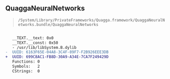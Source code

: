 ## QuaggaNeuralNetworks

> `/System/Library/PrivateFrameworks/Quagga.framework/QuaggaNeuralNetworks.bundle/QuaggaNeuralNetworks`

```diff

   __TEXT.__text: 0x0
   __TEXT.__const: 0x50
   - /usr/lib/libSystem.B.dylib
-  UUID: 6163F65E-04A8-3C4F-89F7-F2B926EEE3DB
+  UUID: 699C8AC1-FB8D-30A9-A34E-7CA7F249429D
   Functions: 0
   Symbols:   2
   CStrings:  0

```
